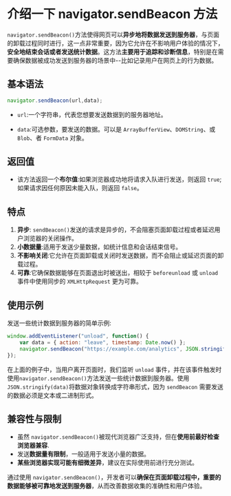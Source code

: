 # 介绍一下 navigator.sendBeacon 方法
``navigator.sendBeacon()``方法使得网页可以**异步地将数据发送到服务器**，与页面的卸载过程同时进行，这一点非常重要，因为它允许在不影响用户体验的情况下，**安全地结束会话或者发送统计数据**。这方法**主要用于追踪和诊断信息**，特别是在需要确保数据被成功发送到服务器的场景中--比如记录用户在网页上的行为数据。

## 基本语法
``` javascript
navigator.sendBeacon(url,data);
```
- ``url``:一个字符串，代表您想要发送数据到的服务器地址。

- ``data``:可选参数，要发送的数据。可以是 ``ArrayBufferView``、``DOMString``、或``Blob``、者 ``FormData`` 对象。

## 返回值
- 该方法返回一个**布尔值**:如果浏览器成功地将请求入队进行发送，则返回 ``true``;如果请求因任何原因未能入队，则返回 ``false``。

## 特点
1. **异步**: ``sendBeacon()``发送的请求是异步的，不会阻塞页面卸载过程或者延迟用户浏览器的关闭操作。
2. **小数据量**:适用于发送少量数据，如统计信息和会话结束信号。
3. **不影响关闭**:它允许在页面卸载或关闭时发送数据，而不会阻止或延迟页面的卸载过程。
4. **可靠**:它确保数据能够在页面退出时被送出，相较于 ``beforeunload`` 或 ``unload`` 事件中使用同步的 ``XMLHttpRequest`` 更为可靠。

## 使用示例
发送一些统计数据到服务器的简单示例:
``` javascript
window.addEventListener("unload", function() {
    var data = { action: "leave", timestamp: Date.now() };
    navigator.sendBeacon("https://example.com/analytics", JSON.stringify(data));
});
```
在上面的例子中，当用户离开页面时，我们监听 ``unload`` 事件，并在该事件触发时使用``navigator.sendBeacon()``方法发送一些统计数据到服务器。使用``JSON.stringify(data)``将数据对象转换成字符串形式，因为 ``sendBeacon`` 需要发送的数据必须是文本或二进制形式。

## 兼容性与限制
- 虽然 ``navigator.sendBeacon()``被现代浏览器广泛支持，但在**使用前最好检查浏览器兼容**.
- 发送**数据量有限制**，一般适用于发送小量的数据。
- **某些浏览器实现可能有细微差异**，建议在实际使用前进行充分测试。

通过使用 ``navigator.sendBeacon()``，开发者可以**确保在页面卸载过程中，重要的数据能够被可靠地发送到服务器**，从而改善数据收集的准确性和用户体验。
